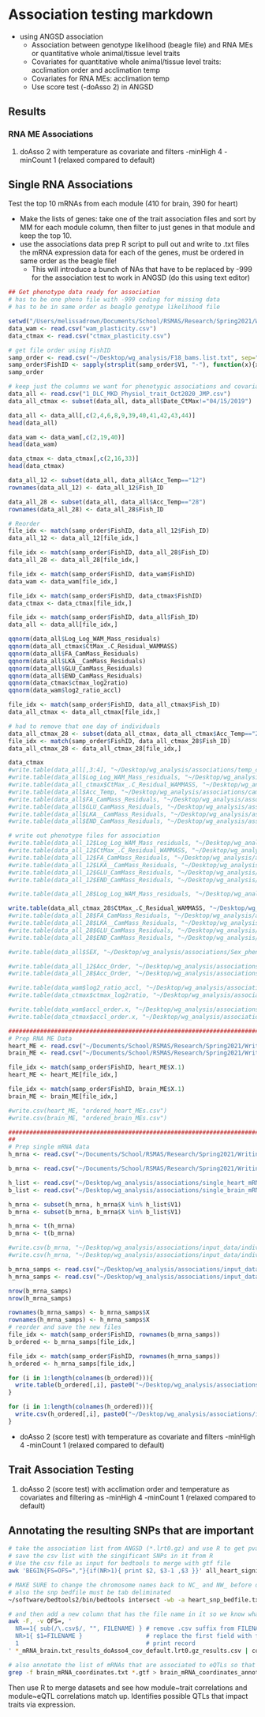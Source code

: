 # Association testing markdown

- using ANGSD association
    - Association between genotype likelihood (beagle file) and RNA MEs or quantitative whole animal/tissue level traits
    - Covariates for quantitative whole animal/tissue level traits: acclimation order and acclimation temp
    - Covariates for RNA MEs: acclimation temp
    - Use score test (-doAsso 2) in ANGSD

## Results

### RNA ME Associations

1. doAsso 2 with temperature as covariate and filters -minHigh 4 -minCount 1 (relaxed compared to default)

## Single RNA Associations

Test the top 10 mRNAs from each module (410 for brain,  390 for heart)

- Make the lists of genes: take one of the trait association files and sort by MM for each module column, then filter to just genes in that module and keep the top 10.
- use the associations data prep R script to pull out and write to .txt files the mRNA expression data for each of the genes, must be ordered in same order as the beagle file!
    - This will introduce a bunch of NAs that have to be replaced by -999 for the association test to work in ANGSD (do this using text editor)

```r
## Get phenotype data ready for association
# has to be one pheno file with -999 coding for missing data 
# has to be in same order as beagle genotype likelihood file

setwd("/Users/melissadrown/Documents/School/RSMAS/Research/Spring2021/Writing/Physio_Plasticity_Manuscript/Scripts and Data")
data_wam <- read.csv("wam_plasticity.csv")
data_ctmax <- read.csv("ctmax_plasticity.csv")

# get file order using FishID
samp_order <- read.csv("~/Desktop/wg_analysis/F18_bams.list.txt", sep="\t", header=FALSE)
samp_order$FishID <- sapply(strsplit(samp_order$V1, "-"), function(x){x[1]})
samp_order

# keep just the columns we want for phenotypic associations and covariates
data_all <- read.csv("1_DLC_MKD_Physiol_trait_Oct2020_JMP.csv")
data_all_ctmax <- subset(data_all, data_all$Date_CtMax!="04/15/2019")

data_all <- data_all[,c(2,4,6,8,9,39,40,41,42,43,44)]
head(data_all)

data_wam <- data_wam[,c(2,19,40)]
head(data_wam)

data_ctmax <- data_ctmax[,c(2,16,33)]
head(data_ctmax)

data_all_12 <- subset(data_all, data_all$Acc_Temp=="12")
rownames(data_all_12) <- data_all_12$Fish_ID

data_all_28 <- subset(data_all, data_all$Acc_Temp=="28")
rownames(data_all_28) <- data_all_28$Fish_ID

# Reorder
file_idx <- match(samp_order$FishID, data_all_12$Fish_ID)
data_all_12 <- data_all_12[file_idx,]

file_idx <- match(samp_order$FishID, data_all_28$Fish_ID)
data_all_28 <- data_all_28[file_idx,]

file_idx <- match(samp_order$FishID, data_wam$FishID)
data_wam <- data_wam[file_idx,]

file_idx <- match(samp_order$FishID, data_ctmax$FishID)
data_ctmax <- data_ctmax[file_idx,]

file_idx <- match(samp_order$FishID, data_all$Fish_ID)
data_all <- data_all[file_idx,]

qqnorm(data_all$Log_Log_WAM_Mass_residuals)
qqnorm(data_all_ctmax$CtMax_.C_Residual_WAMMASS)
qqnorm(data_all$FA_CamMass_Residuals)
qqnorm(data_all$LKA__CamMass_Residuals)
qqnorm(data_all$GLU_CamMass_Residuals)
qqnorm(data_all$END_CamMass_Residuals)
qqnorm(data_ctmax$ctmax_log2ratio)
qqnorm(data_wam$log2_ratio_accl)

file_idx <- match(samp_order$FishID, data_all_ctmax$Fish_ID)
data_all_ctmax <- data_all_ctmax[file_idx,]

# had to remove that one day of individuals
data_all_ctmax_28 <- subset(data_all_ctmax, data_all_ctmax$Acc_Temp=="28")
file_idx <- match(samp_order$FishID, data_all_ctmax_28$Fish_ID)
data_all_ctmax_28 <- data_all_ctmax_28[file_idx,]

data_ctmax
#write.table(data_all[,3:4], "~/Desktop/wg_analysis/associations/temp_cov_pheno_data_all.txt")
#write.table(data_all$Log_Log_WAM_Mass_residuals, "~/Desktop/wg_analysis/associations/wam_pheno_data_all.txt")
#write.table(data_all_ctmax$CtMax_.C_Residual_WAMMASS, "~/Desktop/wg_analysis/associations/ctmax_pheno_data_all.txt")
#write.table(data_all$Acc_Temp, "~/Desktop/wg_analysis/associations/cam_temp_pheno_data_all.txt")
#write.table(data_all$FA_CamMass_Residuals, "~/Desktop/wg_analysis/associations/FAcam_pheno_data_all.txt")
#write.table(data_all$GLU_CamMass_Residuals, "~/Desktop/wg_analysis/associations/GLUcam_pheno_data_all.txt")
#write.table(data_all$LKA__CamMass_Residuals, "~/Desktop/wg_analysis/associations/LKAcam_pheno_data_all.txt")
#write.table(data_all$END_CamMass_Residuals, "~/Desktop/wg_analysis/associations/ENDcam_pheno_data_all.txt")

# write out phenotype files for association
#write.table(data_all_12$Log_Log_WAM_Mass_residuals, "~/Desktop/wg_analysis/associations/wam_pheno_data_all_12.txt")
#write.table(data_all_12$CtMax_.C_Residual_WAMMASS, "~/Desktop/wg_analysis/associations/ctmax_pheno_data_all_12.txt")
#write.table(data_all_12$FA_CamMass_Residuals, "~/Desktop/wg_analysis/associations/FAcam_pheno_data_all_12.txt")
#write.table(data_all_12$LKA__CamMass_Residuals, "~/Desktop/wg_analysis/associations/LKAwam_pheno_data_all_12.txt")
#write.table(data_all_12$GLU_CamMass_Residuals, "~/Desktop/wg_analysis/associations/GLUwam_pheno_data_all_12.txt")
#write.table(data_all_12$END_CamMass_Residuals, "~/Desktop/wg_analysis/associations/ENDwam_pheno_data_all_12.txt")

#write.table(data_all_28$Log_Log_WAM_Mass_residuals, "~/Desktop/wg_analysis/associations/wam_pheno_data_all_28.txt")

write.table(data_all_ctmax_28$CtMax_.C_Residual_WAMMASS, "~/Desktop/wg_analysis/associations/ctmax_pheno_data_all_28.txt")
#write.table(data_all_28$FA_CamMass_Residuals, "~/Desktop/wg_analysis/associations/FAcam_pheno_data_all_28.txt")
#write.table(data_all_28$LKA__CamMass_Residuals, "~/Desktop/wg_analysis/associations/LKAwam_pheno_data_all_28.txt")
#write.table(data_all_28$GLU_CamMass_Residuals, "~/Desktop/wg_analysis/associations/GLUwam_pheno_data_all_28.txt")
#write.table(data_all_28$END_CamMass_Residuals, "~/Desktop/wg_analysis/associations/ENDwam_pheno_data_all_28.txt")

#write.table(data_all$SEX, "~/Desktop/wg_analysis/associations/Sex_pheno_data_all.txt")

#write.table(data_all_12$Acc_Order, "~/Desktop/wg_analysis/associations/accl_order_pheno_data_all_12.txt")
#write.table(data_all_28$Acc_Order, "~/Desktop/wg_analysis/associations/accl_order_pheno_data_all_28.txt")

#write.table(data_wam$log2_ratio_accl, "~/Desktop/wg_analysis/associations/pheno_wam_plasticity.txt")
#write.table(data_ctmax$ctmax_log2ratio, "~/Desktop/wg_analysis/associations/pheno_ctmax_plasticity.txt")

#write.table(data_wam$accl_order.x, "~/Desktop/wg_analysis/associations/accl_order_wam_plasticity.txt")
#write.table(data_ctmax$accl_order.x, "~/Desktop/wg_analysis/associations/accl_order_ctmax_plasticity.txt")

##########################################################################################################################################
# Prep RNA ME Data
heart_ME <- read.csv("~/Documents/School/RSMAS/Research/Spring2021/Writing/RNA_seq_F18_OCNJ/OCNJ_F18_RNA/July-21_WGCNA/ME_values/heart_MEs.csv")
brain_ME <- read.csv("~/Documents/School/RSMAS/Research/Spring2021/Writing/RNA_seq_F18_OCNJ/OCNJ_F18_RNA/July-21_WGCNA/ME_values/brain_MEs.csv")

file_idx <- match(samp_order$FishID, heart_ME$X.1)
heart_ME <- heart_ME[file_idx,]

file_idx <- match(samp_order$FishID, brain_ME$X.1)
brain_ME <- brain_ME[file_idx,]

#write.csv(heart_ME, "ordered_heart_MEs.csv")
#write.csv(brain_ME, "ordered_brain_MEs.csv")

########################################################################################################################################
##
# Prep single mRNA data
h_mrna <- read.csv("~/Documents/School/RSMAS/Research/Spring2021/Writing/RNA_seq_F18_OCNJ/OCNJ_F18_RNA/heart_counts_filtered.csv")

b_mrna <- read.csv("~/Documents/School/RSMAS/Research/Spring2021/Writing/RNA_seq_F18_OCNJ/OCNJ_F18_RNA/brain_counts_filtered.csv")

h_list <- read.csv("~/Desktop/wg_analysis/associations/single_heart_mRNAs.txt", header=FALSE)
b_list <- read.csv("~/Desktop/wg_analysis/associations/single_brain_mRNAs.txt", header=FALSE)

h_mrna <- subset(h_mrna, h_mrna$X %in% h_list$V1)
b_mrna <- subset(b_mrna, b_mrna$X %in% b_list$V1)

h_mrna <- t(h_mrna)
b_mrna <- t(b_mrna)

#write.csv(b_mrna, "~/Desktop/wg_analysis/associations/input_data/individual_mRNAs/brain_single_mRNA_expression2.csv")
#write.csv(h_mrna, "~/Desktop/wg_analysis/associations/input_data/individual_mRNAs/heart_single_mRNA_expression2.csv")

b_mrna_samps <- read.csv("~/Desktop/wg_analysis/associations/input_data/individual_mRNAs/brain_single_mRNA_expression2.csv")
h_mrna_samps <- read.csv("~/Desktop/wg_analysis/associations/input_data/individual_mRNAs/heart_single_mRNA_expression2.csv")

nrow(b_mrna_samps)
nrow(h_mrna_samps)

rownames(b_mrna_samps) <- b_mrna_samps$X
rownames(h_mrna_samps) <- h_mrna_samps$X
# reorder and save the new files
file_idx <- match(samp_order$FishID, rownames(b_mrna_samps))
b_ordered <- b_mrna_samps[file_idx,]

file_idx <- match(samp_order$FishID, rownames(h_mrna_samps))
h_ordered <- h_mrna_samps[file_idx,]

for (i in 1:length(colnames(b_ordered))){
  write.table(b_ordered[,i], paste0("~/Desktop/wg_analysis/associations/input_data/individual_mRNAs/",colnames(b_ordered)[i],"_mRNA_brain.txt"), sep="\t", row.names=FALSE)
}

for (i in 1:length(colnames(h_ordered))){
  write.csv(h_ordered[,i], paste0("~/Desktop/wg_analysis/associations/input_data/individual_mRNAs/",colnames(h_ordered)[i],"_mRNA_heart.txt"), sep="\t", row.names=FALSE)
}
```

- doAsso 2 (score test) with temperature as covariate and filters -minHigh 4 -minCount 1 (relaxed compared to default)

## Trait Association Testing

1. doAsso 2 (score test) with acclimation order and temperature as covariates and filtering as -minHigh 4 -minCount 1 (relaxed compared to default)

## Annotating the resulting SNPs that are important

```bash
# take the association list from ANGSD (*.lrt0.gz) and use R to get pvalues and corrected pvalues  
# save the csv list with the singificant SNPs in it from R
# Use the csv file as input for bedtools to merge with gtf file
awk 'BEGIN{FS=OFS=","}{if(NR>1){ print $2, $3-1 ,$3 }}' all_heart_signif.csv > heart_snp_bedfile.txt

# MAKE SURE to change the chromosome names back to NC_ and NW_ before doing the next step
# also the snp bedfile must be tab deliminated
~/software/bedtools2/bin/bedtools intersect -wb -a heart_snp_bedfile.txt -b *.gtf > heart_snp_annot.txt

# and then add a new column that has the file name in it so we know what mRNA was associated with what SNP
awk -F, -v OFS=, '
  NR==1{ sub(/\.csv$/, "", FILENAME) } # remove .csv suffix from FILENAME
  NR>1{ $1=FILENAME }                  # replace the first field with filename
  1                                    # print record
' *_mRNA_brain.txt_results_doAsso4_cov_default.lrt0.gz_results.csv | column -t > all_brain_signif.csv

# also annotate the list of mRNAs that are associated to eQTLs so that we can look at cis/trans (need to get coordinates for a given mRNA from gtf file)
grep -f brain_mRNA_coordinates.txt *.gtf > brain_mRNA_coordinates_annot.txt
```

Then use R to merge datasets and see how module~trait correlations and module~eQTL correlations match up. Identifies possible QTLs that impact traits via expression.
